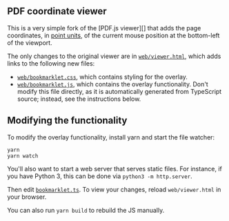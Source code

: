 ## PDF coordinate viewer

This is a very simple fork of the [PDF.js viewer][] that adds the
page coordinates, in [point units][], of the current mouse position
at the bottom-left of the viewport.

The only changes to the original viewer are in
[`web/viewer.html`](web/viewer.html), which adds links to the following
new files:

* [`web/bookmarklet.css`](web/bookmarklet.css), which contains styling
  for the overlay.
* [`web/bookmarklet.js`](web/bookmarklet.js), which contains the
  overlay functionality. Don't modify this file directly, as it is
  automatically generated from TypeScript source; instead, see the
  instructions below.

## Modifying the functionality

To modify the overlay functionality, install yarn and start
the file watcher:

```
yarn
yarn watch
```

You'll also want to start a web server that serves static files.
For instance, if you have Python 3, this can be done via
`python3 -m http.server`.

Then edit [`bookmarklet.ts`](./bookmarklet.ts). To view your
changes, reload `web/viewer.html` in your browser.

You can also run `yarn build` to rebuild the JS manually.

[PDF.js]: https://mozilla.github.io/pdf.js/getting_started/#download
[point units]: https://en.wikipedia.org/wiki/Point_(typography)
